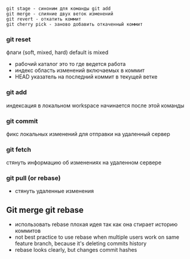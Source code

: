 ```
git stage - синоним для команды git add
git merge - слияние двух веток изменений
git revert - откатить коммит
git cherry pick - заново добавить откаченный коммит
```

### git reset
флаги (soft, mixed, hard) default is mixed

- рабочий каталог это то где ведется работа
- индекс область изменений включаемых в коммит
- HEAD указатель на последний коммит в текущей ветке

### git add
индексация в локальном workspace начинается после этой команды


### git commit
фикс локальных изменений для отправки на удаленный сервер

### git fetch
стянуть информацию об изменениях на удаленном сервере

### git pull (or rebase)
- стянуть удаленные изменения

## Git merge git rebase
- использовать rebase плохая идея так как она стирает историю коммитов
- not best practice to use rebase when multiple users work on same feature branch, because it's deleting commits history
- rebase looks clearly, but changes commit hashes
